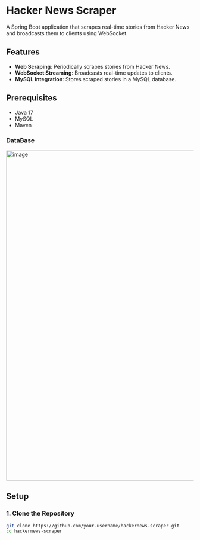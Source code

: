 # Hacker News Scraper

A Spring Boot application that scrapes real-time stories from Hacker News and broadcasts them to clients using WebSocket.

## Features
- **Web Scraping**: Periodically scrapes stories from Hacker News.
- **WebSocket Streaming**: Broadcasts real-time updates to clients.
- **MySQL Integration**: Stores scraped stories in a MySQL database.

## Prerequisites
- Java 17
- MySQL
- Maven

### DataBase
<img width="885" alt="image" src="https://github.com/user-attachments/assets/e310583c-7820-49cc-bc47-b50ba47de881" />

## Setup

### 1. Clone the Repository
```bash
git clone https://github.com/your-username/hackernews-scraper.git
cd hackernews-scraper





